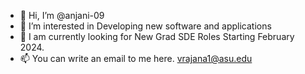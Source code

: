 - 👋 Hi, I’m @anjani-09
- 👀 I’m interested in Developing new software and applications
- 🌱 I am currently looking for New Grad SDE Roles Starting February 2024.
- 📫 You can write an email to me here. vrajana1@asu.edu

<!---
anjani-09/anjani-09 is a ✨ special ✨ repository because its `README.md` (this file) appears on your GitHub profile.
You can click the Preview link to take a look at your changes.
--->
